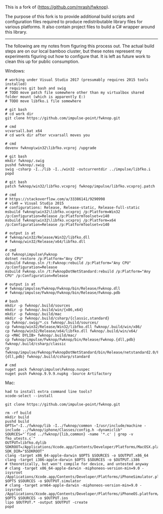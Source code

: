 This is a fork of (https://github.com/mrash/fwknop).

The purpose of this fork is to provide additional build scripts and configuration files required to produce redistributable library files for various platforms. It also contain project files to build a C# wrapper around this library.

----

The following are my notes from figuring this process out. The actual build steps are on our local bamboo cluster, but these notes represent my experiments figuring out how to configure that. It is left as future work to clean this up for public consumption.

Windows:

```
# working under Visual Studio 2017 (presumably requires 2015 tools installed)
# requires git bash and swig
# TODO move patch file somewhere other than my virtualbox shared folder mount (which is apparently E:)
# TODO move libfko.i file somewhere

# git bash
# cd work dir
git clone https://github.com/impulse-point/fwknop.git

# cmd
vcvarsall.bat x64
# cd work dir after vcvarsall moves you

# cmd
devenv fwknop\win32\libfko.vcproj /upgrade

# git bash
mkdir fwknop/.swig
pushd fwknop/.swig
swig -csharp -I../lib -I../win32 -outcurrentdir ../impulse/libfko.i
popd

# git bash
patch fwknop/win32/libfko.vcxproj fwknop/impulse/libfko.vcxproj.patch

# cmd
# https://stackoverflow.com/a/33386141/9290998
# v140 = Visual Studio 2015
# configurations: Release, Release-static, Release-full-static
msbuild fwknop\win32\libfko.vcxproj /p:Platform=Win32 /p:Configuration=Release /p:PlatformToolset=v140
msbuild fwknop\win32\libfko.vcxproj /p:Platform=x64 /p:Configuration=Release /p:PlatformToolset=v140

# output is at
# fwknop/win32/Release/Win32/libfko.dll
# fwknop/win32/Release/x64/libfko.dll

# cmd
cd fwknop\impulse\Fwknop
dotnet restore /p:Platform="Any CPU"
msbuild Fwknop.sln /t:Fwknop:rebuild /p:Platform="Any CPU" /p:Configuration=Release
msbuild Fwknop.sln /t:FwknopDotNetStandard:rebuild /p:Platform="Any CPU" /p:Configuration=Release

# output is at
# fwknop/impulse/Fwknop/Fwknop/bin/Release/Fwknop.dll
# fwknop/impulse/Fwknop/Fwknop/bin/Release/Fwknop.pdb

# bash
mkdir -p fwknop/.build/sources
mkdir -p fwknop/.build/win/{x86,x64}
mkdir -p fwknop/.build/mac
mkdir -p fwknop/.build/csharp/{classic,standard}
cp fwknop/.swig/*.cs fwknop/.build/sources/
cp fwknop/win32/Release/Win32/libfko.dll fwknop/.build/win/x86/
cp fwknop/win32/Release/x64/libfko.dll fwknop/.build/win/x64/
cp <MAC DYLIB> fwknop/.build/mac/
cp fwknop/impulse/Fwknop/Fwknop/bin/Release/Fwknop.{dll,pdb} fwknop/.build/csharp/classic
cp fwknop/impulse/Fwknop/FwknopDotNetStandard/bin/Release/netstandard2.0/Fwknop.{dll,pdb} fwknop/.build/csharp/standard

# cmd
nuget pack fwknop\impulse\Fwknop.nuspec
nuget push Fwknop.9.9.9.nupkg -Source Artifactory
```

Mac:

```
had to install extra command line tools?
xcode-select --install

git clone https://github.com/impulse-point/fwknop.git

rm -rf build
mkdir build
pushd build
OPTS="-I../fwknop/lib -I../fwknop/common -I/usr/include/machine -include ../fwknop/iphone/Classes/config.h -dynamiclib"
SOURCES="`find ../fwknop/{lib,common} -name '*.c' | grep -v fko_utests.c`"
OUTPUT=libfko.dylib
SDKROOT=/Applications/Xcode.app/Contents/Developer/Platforms/MacOSX.platform/Developer/SDKs/MacOSX10.11.sdk
SDK_DIR="$SDKROOT"
clang -target x86_64-apple-darwin $OPTS $SOURCES -o $OUTPUT.x86_64
clang -target i386-apple-darwin $OPTS $SOURCES -o $OUTPUT.i386
# theoretically, but won't compile for device, and untested anyway
# clang -target x86_64-apple-darwin -miphoneos-version-min=9.0 -isysroot /Applications/Xcode.app/Contents/Developer/Platforms/iPhoneSimulator.platform/Developer/SDKs/iPhoneSimulator.sdk $OPTS $SOURCES -o $OUTPUT.simulator
# clang -target arm64-apple-darwin -miphoneos-version-min=9.0 -isysroot /Applications/Xcode.app/Contents/Developer/Platforms/iPhoneOS.platform/Developer/SDKs/iPhoneOS.sdk $OPTS $SOURCES -o $OUTPUT.ios
lipo $OUTPUT.* -output $OUTPUT -create
popd
```